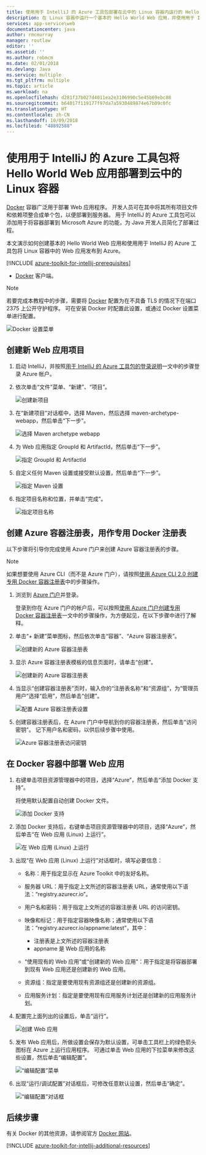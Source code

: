 ```yaml
---
title: 使用用于 IntelliJ 的 Azure 工具包部署在云中的 Linux 容器内运行的 Hello World Web 应用
description: 在 Linux 容器中运行一个基本的 Hello World Web 应用，并使用用于 IntelliJ 的 Azure 工具包将它部署到云中。
services: app-service\web
documentationcenter: java
author: rmcmurray
manager: routlaw
editor: ''
ms.assetid: ''
ms.author: robmcm
ms.date: 02/01/2018
ms.devlang: Java
ms.service: multiple
ms.tgt_pltfrm: multiple
ms.topic: article
ms.workload: na
ms.openlocfilehash: d281f37b027d4011ea2e3106990c5e45b69ebc88
ms.sourcegitcommit: b64017f119177f97da7a5930489874e67b09c0fc
ms.translationtype: HT
ms.contentlocale: zh-CN
ms.lasthandoff: 10/09/2018
ms.locfileid: "48892588"
---
```

# <a name="deploy-a-hello-world-web-app-to-a-linux-container-in-the-cloud-using-the-azure-toolkit-for-intellij"></a>使用用于 IntelliJ 的 Azure 工具包将 Hello World Web 应用部署到云中的 Linux 容器

[Docker] 容器广泛用于部署 Web 应用程序。 开发人员可在其中将其所有项目文件和依赖项整合成单个包，以便部署到服务器。 用于 IntelliJ 的 Azure 工具包可以添加用于将容器部署到 Microsoft Azure 的功能，为 Java 开发人员简化了部署过程。

本文演示如何创建基本的 Hello World Web 应用和使用用于 IntelliJ 的 Azure 工具包将 Linux 容器中的 Web 应用发布到 Azure。

[!INCLUDE [azure-toolkit-for-intellij-prerequisites](../includes/azure-toolkit-for-intellij-prerequisites.md)]
* [Docker] 客户端。

> [!NOTE]
>
> 若要完成本教程中的步骤，需要将 [Docker] 配置为在不具备 TLS 的情况下在端口 2375 上公开守护程序。 可在安装 Docker 时配置此设置，或通过 Docker 设置菜单进行配置。
>
> ![Docker 设置菜单][docker-settings-menu]
>

## <a name="create-a-new-web-app-project"></a>创建新 Web 应用项目

1. 启动 IntelliJ，并按照[用于 IntelliJ 的 Azure 工具包的登录说明](https://docs.microsoft.com/java/azure/intellij/azure-toolkit-for-intellij-sign-in-instructions)一文中的步骤登录 Azure 帐户。

1. 依次单击“文件”菜单、“新建”、“项目”。
   
   ![创建新项目][file-new-project]

1. 在“新建项目”对话框中，选择 Maven，然后选择 maven-archetype-webapp，然后单击“下一步”。
   
   ![选择 Maven archetype webapp][maven-archetype-webapp]
   
1. 为 Web 应用指定 GroupId 和 ArtifactId，然后单击“下一步”。
   
   ![指定 GroupId 和 ArtifactId][groupid-and-artifactid]

1. 自定义任何 Maven 设置或接受默认设置，然后单击“下一步”。
   
   ![指定 Maven 设置][maven-options]

1. 指定项目名称和位置，并单击“完成”。
   
   ![指定项目名称][project-name]

## <a name="create-an-azure-container-registry-to-use-as-a-private-docker-registry"></a>创建 Azure 容器注册表，用作专用 Docker 注册表

以下步骤将引导你完成使用 Azure 门户来创建 Azure 容器注册表的步骤。

> [!NOTE]
>
> 如果想要使用 Azure CLI（而不是 Azure 门户），请按照[使用 Azure CLI 2.0 创建专用 Docker 容器注册表][Create Docker Registry using Azure CLI]中的步骤操作。
>

1. 浏览到 [Azure 门户]并登录。

   登录到你在 Azure 门户的帐户后，可以按照[使用 Azure 门户创建专用 Docker 容器注册表]一文中的步骤操作，为方便起见，在以下步骤中进行了解释。

1. 单击“+ 新建”菜单图标，然后依次单击“容器”、“Azure 容器注册表”。
   
   ![创建新的 Azure 容器注册表][AR01]

1. 显示 Azure 容器注册表模板的信息页面时，请单击“创建”。 

   ![创建新的 Azure 容器注册表][AR02]

1. 当显示“创建容器注册表”页时，输入你的“注册表名称”和“资源组”，为“管理员用户”选择“启用”，然后单击“创建”。

   ![配置 Azure 容器注册表设置][AR03]

1. 创建容器注册表后，在 Azure 门户中导航到你的容器注册表，然后单击“访问密钥”。 记下用户名和密码，以供后续步骤中使用。

   ![Azure 容器注册表访问密钥][AR04]

## <a name="deploy-your-web-app-in-a-docker-container"></a>在 Docker 容器中部署 Web 应用

1. 右键单击项目资源管理器中的项目，选择“Azure”，然后单击“添加 Docker 支持”。

   将使用默认配置自动创建 Docker 文件。

   ![添加 Docker 支持][add-docker-support]

1. 添加 Docker 支持后，右键单击项目资源管理器中的项目，选择“Azure”，然后单击“在 Web 应用 (Linux) 上运行”。

   ![在 Web 应用 (Linux) 上运行][run-on-web-app-linux]

1. 出现“在 Web 应用 (Linux) 上运行”对话框时，填写必要信息：

   * 名称：用于指定显示在 Azure Toolkit 中的友好名称。 

   * 服务器 URL：用于指定上文所述的容器注册表 URL，通常使用以下语法：“registry.azurecr.io”。 

   * 用户名和密码：用于指定上文所述的容器注册表 URL 的访问密钥。 

   * 映像和标记：用于指定容器映像名称；通常使用以下语法：“registry.azurecr.io/appname:latest”，其中： 
      * 注册表是上文所述的容器注册表 
      * appname 是 Web 应用的名称 

   * “使用现有的 Web 应用”或“创建新的 Web 应用”：用于指定是将容器部署到现有 Web 应用还是创建新的 Web 应用。 

   * 资源组：指定是要使用现有资源组还是创建新的资源组。 

   * 应用服务计划：指定是要使用现有应用服务计划还是创建新的应用服务计划。 

1. 配置完上面列出的设置后，单击“运行”。

   ![创建 Web 应用][create-web-app]

1. 发布 Web 应用后，所做设置会保存为默认设置，可单击工具栏上的绿色箭头图标在 Azure 上运行应用程序。 可通过单击 Web 应用的下拉菜单来修改这些设置，然后单击“编辑配置”。

   ![“编辑配置”菜单][edit-configuration-menu]

1. 出现“运行/调试配置”对话框后，可修改任意默认设置，然后单击“确定”。

   ![“编辑配置”对话框][edit-configuration-dialog]

## <a name="next-steps"></a>后续步骤

有关 Docker 的其他资源，请参阅官方 [Docker 网站][Docker]。

[!INCLUDE [azure-toolkit-for-intellij-additional-resources](../includes/azure-toolkit-for-intellij-additional-resources.md)]

<!-- URL List -->

[Azure 门户]: https://portal.azure.com/
[使用 Azure 门户创建专用 Docker 容器注册表]: /azure/container-registry/container-registry-get-started-portal
[Azure for Java Developers]: https://docs.microsoft.com/java/azure/
[Java Tools for Visual Studio Team Services]: https://java.visualstudio.com/
[Create Docker Registry using Azure CLI]: /azure/container-registry/container-registry-get-started-azure-cli

[Docker]: https://www.docker.com/
[Configuring artifacts]: https://www.jetbrains.com/help/idea/2016.1/configuring-artifacts.html

<!-- IMG List -->

[AR01]: media/azure-toolkit-for-intellij-hello-world-web-app-linux/AR01.png
[AR02]: media/azure-toolkit-for-intellij-hello-world-web-app-linux/AR02.png
[AR03]: media/azure-toolkit-for-intellij-hello-world-web-app-linux/AR03.png
[AR04]: media/azure-toolkit-for-intellij-hello-world-web-app-linux/AR04.png

[docker-settings-menu]: media/azure-toolkit-for-intellij-hello-world-web-app-linux/docker-settings-menu.png
[file-new-project]: media/azure-toolkit-for-intellij-hello-world-web-app-linux/file-new-project.png
[maven-archetype-webapp]: media/azure-toolkit-for-intellij-hello-world-web-app-linux/maven-archetype-webapp.png
[groupid-and-artifactid]: media/azure-toolkit-for-intellij-hello-world-web-app-linux/groupid-and-artifactid.png
[maven-options]: media/azure-toolkit-for-intellij-hello-world-web-app-linux/maven-options.png
[project-name]: media/azure-toolkit-for-intellij-hello-world-web-app-linux/project-name.png
[add-docker-support]: media/azure-toolkit-for-intellij-hello-world-web-app-linux/add-docker-support.png
[run-on-web-app-linux]: media/azure-toolkit-for-intellij-hello-world-web-app-linux/run-on-web-app-linux.png
[create-web-app]: media/azure-toolkit-for-intellij-hello-world-web-app-linux/create-web-app.png
[edit-configuration-menu]: media/azure-toolkit-for-intellij-hello-world-web-app-linux/edit-configuration-menu.png
[edit-configuration-dialog]: media/azure-toolkit-for-intellij-hello-world-web-app-linux/edit-configuration-dialog.png
[successfully-deployed]: media/azure-toolkit-for-intellij-hello-world-web-app-linux/successfully-deployed.png
